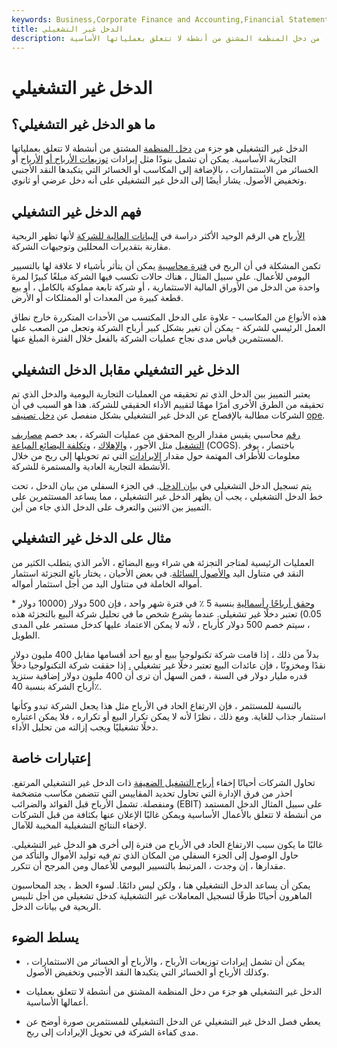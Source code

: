 ```yaml
---
keywords: Business,Corporate Finance and Accounting,Financial Statements
title: الدخل غير التشغيلي
description: الدخل غير التشغيلي هو جزء من دخل المنظمة المشتق من أنشطة لا تتعلق بعملياتها الأساسية.
---
```


# الدخل غير التشغيلي
## ما هو الدخل غير التشغيلي؟

الدخل غير التشغيلي هو جزء من [دخل المنظمة](/income) المشتق من أنشطة لا تتعلق بعملياتها التجارية الأساسية. يمكن أن تشمل بنودًا مثل إيرادات [توزيعات الأرباح أو](/dividend) [الأرباح](/profit) أو الخسائر من الاستثمارات ، بالإضافة إلى المكاسب أو الخسائر التي يتكبدها النقد الأجنبي وتخفيض الأصول. يشار أيضًا إلى الدخل غير التشغيلي على أنه دخل عرضي أو ثانوي.

## فهم الدخل غير التشغيلي

[الأرباح](/earnings) هي الرقم الوحيد الأكثر دراسة في [البيانات المالية للشركة](/financial-statements) لأنها تظهر الربحية مقارنة بتقديرات المحللين وتوجيهات الشركة.

تكمن المشكلة في أن الربح في [فترة محاسبية](/accountingperiod) يمكن أن يتأثر بأشياء لا علاقة لها بالتسيير اليومي للأعمال. على سبيل المثال ، هناك حالات تكسب فيها الشركة مبلغًا كبيرًا لمرة واحدة من الدخل من الأوراق المالية الاستثمارية ، أو شركة تابعة مملوكة بالكامل ، أو بيع قطعة كبيرة من المعدات أو الممتلكات أو الأرض.

هذه الأنواع من المكاسب - علاوة على الدخل المكتسب من الأحداث المتكررة خارج نطاق العمل الرئيسي للشركة - يمكن أن تغير بشكل كبير أرباح الشركة وتجعل من الصعب على المستثمرين قياس مدى نجاح عمليات الشركة بالفعل خلال الفترة المبلغ عنها.

## الدخل غير التشغيلي مقابل الدخل التشغيلي

يعتبر التمييز بين الدخل الذي تم تحقيقه من العمليات التجارية اليومية والدخل الذي تم تحقيقه من الطرق الأخرى أمرًا مهمًا لتقييم الأداء الحقيقي للشركة. هذا هو السبب في أن الشركات مطالبة بالإفصاح عن الدخل غير التشغيلي بشكل منفصل عن [دخل تصنيف](/operatingincome) [ope](/operatingincome).

[رقم](/depreciation) محاسبي يقيس مقدار الربح المحقق من عمليات الشركة ، بعد خصم [مصاريف التشغيل](/operating_expense) مثل الأجور ، [والإهلاك](/depreciation) ، [وتكلفة البضائع المباعة](/cogs) (COGS). باختصار ، يوفر معلومات للأطراف المهتمة حول مقدار [الإيرادات](/revenue) التي تم تحويلها إلى ربح من خلال الأنشطة التجارية العادية والمستمرة للشركة.

يتم تسجيل الدخل التشغيلي في [بيان الدخل](/incomestatement). في الجزء السفلي من بيان الدخل ، تحت خط الدخل التشغيلي ، يجب أن يظهر الدخل غير التشغيلي ، مما يساعد المستثمرين على التمييز بين الاثنين والتعرف على الدخل الذي جاء من أين.

## مثال على الدخل غير التشغيلي

العمليات الرئيسية لمتاجر التجزئة هي شراء وبيع البضائع ، الأمر الذي يتطلب الكثير من النقد في متناول اليد [والأصول السائلة](/liquidasset). في بعض الأحيان ، يختار بائع التجزئة استثمار أمواله الخاملة في متناول اليد من أجل استثمار أمواله.

[وحقق أرباحًا رأسمالية](/capitalgain) بنسبة 5 ٪ في فترة شهر واحد ، فإن 500 دولار (10000 دولار * 0.05) تعتبر دخلًا غير تشغيلي. عندما يشرع شخص ما في تحليل شركة البيع بالتجزئة هذه ، سيتم خصم 500 دولار كأرباح ، لأنه لا يمكن الاعتماد عليها كدخل مستمر على المدى الطويل.

بدلاً من ذلك ، إذا قامت شركة تكنولوجيا ببيع أو بيع أحد أقسامها مقابل 400 مليون دولار نقدًا ومخزونًا ، فإن عائدات البيع تعتبر دخلًا غير تشغيلي [.](/spinoff) إذا حققت شركة التكنولوجيا دخلاً قدره مليار دولار في السنة ، فمن السهل أن ترى أن 400 مليون دولار إضافية ستزيد أرباح الشركة بنسبة 40٪.

بالنسبة للمستثمر ، فإن الارتفاع الحاد في الأرباح مثل هذا يجعل الشركة تبدو وكأنها استثمار جذاب للغاية. ومع ذلك ، نظرًا لأنه لا يمكن تكرار البيع أو تكراره ، فلا يمكن اعتباره دخلًا تشغيليًا ويجب إزالته من تحليل الأداء.

## إعتبارات خاصة

تحاول الشركات أحيانًا إخفاء [أرباح التشغيل الضعيفة](/operating_profit) ذات الدخل غير التشغيلي المرتفع. احذر من فرق الإدارة التي تحاول تحديد المقاييس التي تتضمن مكاسب متضخمة ومنفصلة. تشمل الأرباح قبل الفوائد والضرائب (EBIT) على سبيل المثال الدخل المستمد من أنشطة لا تتعلق بالأعمال الأساسية ويمكن غالبًا الإعلان عنها بكثافة من قبل الشركات لإخفاء النتائج التشغيلية المخيبة للآمال.

غالبًا ما يكون سبب الارتفاع الحاد في الأرباح من فترة إلى أخرى هو الدخل غير التشغيلي. حاول الوصول إلى الجزء السفلي من المكان الذي تم فيه توليد الأموال والتأكد من مقدارها ، إن وجدت ، المرتبط بالتسيير اليومي للأعمال ومن المرجح أن تتكرر.

يمكن أن يساعد الدخل التشغيلي هنا ، ولكن ليس دائمًا. لسوء الحظ ، يجد المحاسبون الماهرون أحيانًا طرقًا لتسجيل المعاملات غير التشغيلية كدخل تشغيلي من أجل تلبيس الربحية في بيانات الدخل.

## يسلط الضوء

- يمكن أن تشمل إيرادات توزيعات الأرباح ، والأرباح أو الخسائر من الاستثمارات ، وكذلك الأرباح أو الخسائر التي يتكبدها النقد الأجنبي وتخفيض الأصول.

- الدخل غير التشغيلي هو جزء من دخل المنظمة المشتق من أنشطة لا تتعلق بعمليات أعمالها الأساسية.

- يعطي فصل الدخل غير التشغيلي عن الدخل التشغيلي للمستثمرين صورة أوضح عن مدى كفاءة الشركة في تحويل الإيرادات إلى ربح.

